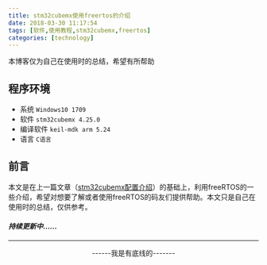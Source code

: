 ```yaml
---
title: stm32cubemx使用freertos的介绍
date: 2018-03-30 11:17:54
tags: [软件,使用教程,stm32cubemx,freertos]
categories: [technology]
---
```


本博客仅为自己在使用时的总结，希望有所帮助

## 程序环境

- 系统 `Windows10 1709`
- 软件 `stm32cubemx 4.25.0`
- 编译软件 `keil-mdk arm 5.24`
- 语言 `C语言`

## 前言

本文是在上一篇文章（[stm32cubemx配置介绍][1]）的基础上，利用freeRTOS的一些介绍，希望对想要了解或者使用freeRTOS的码友们提供帮助。本文只是自己在使用时的总结，仅供参考。

#### *持续更新中......*

-------------------

<center> ------我是有底线的------- </center>

[1]: http://localhost:4000/2018/03/30/2018_03_16_stm32cubemx_config/